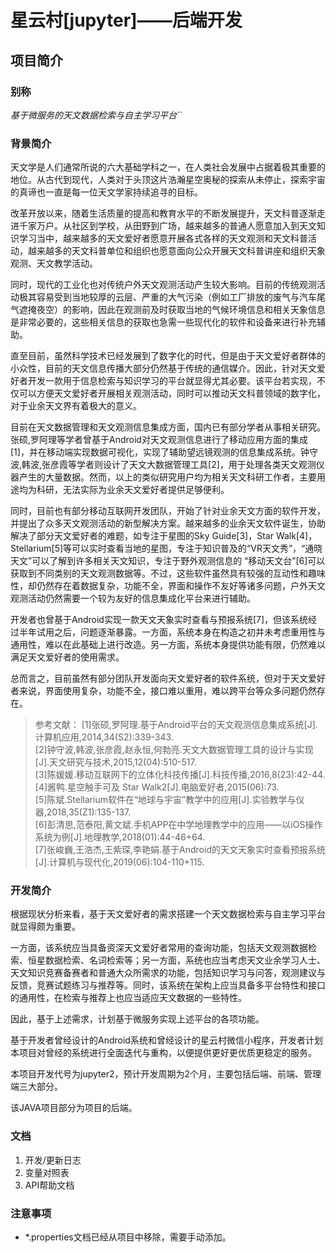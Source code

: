 # 星云村[jupyter]——后端开发
## 项目简介
### 别称
*基于微服务的天文数据检索与自主学习平台*``

### 背景简介
天文学是人们通常所说的六大基础学科之一，在人类社会发展中占据着极其重要的地位。从古代到现代，人类对于头顶这片浩瀚星空奥秘的探索从未停止，探索宇宙的真谛也一直是每一位天文学家持续追寻的目标。

改革开放以来，随着生活质量的提高和教育水平的不断发展提升，天文科普逐渐走进千家万户。从社区到学校，从田野到广场，越来越多的普通人愿意加入到天文知识学习当中，越来越多的天文爱好者愿意开展各式各样的天文观测和天文科普活动，越来越多的天文科普单位和组织也愿意面向公众开展天文科普讲座和组织天象观测、天文教学活动。

同时，现代的工业化也对传统户外天文观测活动产生较大影响。目前的传统观测活动极其容易受到当地较厚的云层、严重的大气污染（例如工厂排放的废气与汽车尾气遮掩夜空）的影响，因此在观测前及时获取当地的气候环境信息和相关天象信息是非常必要的，这些相关信息的获取也急需一些现代化的软件和设备来进行补充辅助。

直至目前，虽然科学技术已经发展到了数字化的时代，但是由于天文爱好者群体的小众性，目前的天文信息传播大部分仍然基于传统的通信媒介。因此，针对天文爱好者开发一款用于信息检索与知识学习的平台就显得尤其必要。该平台若实现，不仅可以方便天文爱好者开展相关观测活动，同时可以推动天文科普领域的数字化，对于业余天文界有着极大的意义。

目前在天文数据管理和天文观测信息集成方面，国内已有部分学者从事相关研究。张硕,罗阿理等学者曾基于Android对天文观测信息进行了移动应用方面的集成[1]，并在移动端实现数据可视化，实现了辅助望远镜观测的信息集成系统。钟守波,韩波,张彦霞等学者则设计了天文大数据管理工具[2]，用于处理各类天文观测仪器产生的大量数据。然而，以上的类似研究用户均为相关天文科研工作者，主要用途均为科研，无法实际为业余天文爱好者提供足够便利。

同时，目前也有部分移动互联网开发团队，开始了针对业余天文方面的软件开发，并提出了众多天文观测活动的新型解决方案。越来越多的业余天文软件诞生，协助解决了部分天文爱好者的难题，如专注于星图的Sky Guide[3]，Star Walk[4]，Stellarium[5]等可以实时查看当地的星图，专注于知识普及的“VR天文秀”，“通晓天文”可以了解到许多相关天文知识，专注于野外观测信息的 “移动天文台”[6]可以获取到不同类别的天文观测数据等。不过，这些软件虽然具有较强的互动性和趣味性，却仍然存在着数据复杂，功能不全，界面和操作不友好等诸多问题，户外天文观测活动仍然需要一个较为友好的信息集成化平台来进行辅助。

开发者也曾基于Android实现一款天文天象实时查看与预报系统[7]，但该系统经过半年试用之后，问题逐渐暴露。一方面，系统本身在构造之初并未考虑重用性与通用性，难以在此基础上进行改造。另一方面，系统本身提供功能有限，仍然难以满足天文爱好者的使用需求。

总而言之，目前虽然有部分团队开发面向天文爱好者的软件系统，但对于天文爱好者来说，界面使用复杂，功能不全，接口难以重用，难以跨平台等众多问题仍然存在。



> 参考文献：
[1]张硕,罗阿理.基于Android平台的天文观测信息集成系统[J].计算机应用,2014,34(S2):339-343.  
[2]钟守波,韩波,张彦霞,赵永恒,何勃亮.天文大数据管理工具的设计与实现[J].天文研究与技术,2015,12(04):510-517.  
[3]陈媛媛.移动互联网下的立体化科技传播[J].科技传播,2016,8(23):42-44.  
[4]酱鸭.星空触手可及  Star Walk2[J].电脑爱好者,2015(06):73.  
[5]陈斌.Stellarium软件在“地球与宇宙”教学中的应用[J].实验教学与仪器,2018,35(Z1):135-137.  
[6]彭清思,范泰阳,黄文斌.手机APP在中学地理教学中的应用——以iOS操作系统为例[J].地理教学,2018(01):44-46+64.  
[7]张峻巍,王浩杰,王紫琛,李艳娟.基于Android的天文天象实时查看预报系统[J].计算机与现代化,2019(06):104-110+115.  

### 开发简介
根据现状分析来看，基于天文爱好者的需求搭建一个天文数据检索与自主学习平台就显得颇为重要。

一方面，该系统应当具备资深天文爱好者常用的查询功能，包括天文观测数据检索、恒星数据检索、名词检索等；另一方面，系统也应当考虑天文业余学习人士、天文知识竞赛备赛者和普通大众所需求的功能，包括知识学习与问答，观测建议与反馈，竞赛试题练习与推荐等。同时，该系统在架构上应当具备多平台特性和接口的通用性，在检索与推荐上也应当适应天文数据的一些特性。

因此，基于上述需求，计划基于微服务实现上述平台的各项功能。

基于开发者曾经设计的Android系统和曾经设计的星云村微信小程序，开发者计划本项目对曾经的系统进行全面迭代与重构，以便提供更好更优质更稳定的服务。

本项目开发代号为jupyter2，预计开发周期为2个月，主要包括后端、前端、管理端三大部分。

该JAVA项目部分为项目的后端。

### 文档
1. 开发/更新日志
2. 变量对照表
3. API帮助文档

### 注意事项
- *.properties文档已经从项目中移除，需要手动添加。